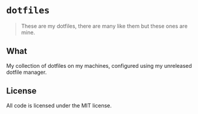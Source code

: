 # `dotfiles`

> These are my dotfiles, there are many like them but these ones are mine.

## What

My collection of dotfiles on my machines, configured using my unreleased dotfile manager.

## License

All code is licensed under the MIT license.

